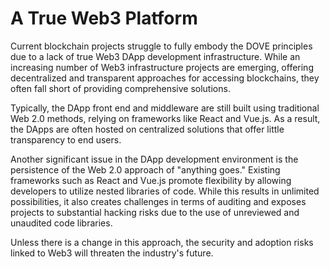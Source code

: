 # A True Web3 Platform

Current blockchain projects struggle to fully embody the DOVE principles due to a lack of true Web3 DApp development infrastructure. While an increasing number of Web3 infrastructure projects are emerging, offering decentralized and transparent approaches for accessing blockchains, they often fall short of providing comprehensive solutions.

Typically, the DApp front end and middleware are still built using traditional Web 2.0 methods, relying on frameworks like React and Vue.js. As a result, the DApps are often hosted on centralized solutions that offer little transparency to end users.

Another significant issue in the DApp development environment is the persistence of the Web 2.0 approach of "anything goes." Existing frameworks such as React and Vue.js promote flexibility by allowing developers to utilize nested libraries of code. While this results in unlimited possibilities, it also creates challenges in terms of auditing and exposes projects to substantial hacking risks due to the use of unreviewed and unaudited code libraries.

Unless there is a change in this approach, the security and adoption risks linked to Web3 will threaten the industry's future.

